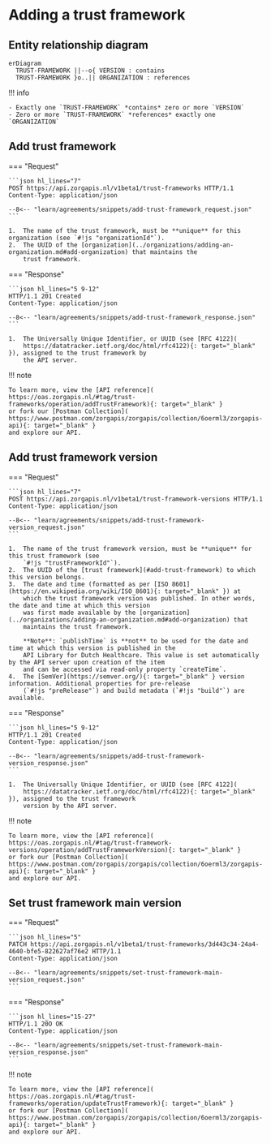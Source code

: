 # Adding a trust framework

## Entity relationship diagram

``` mermaid
erDiagram
  TRUST-FRAMEWORK ||--o{ VERSION : contains
  TRUST-FRAMEWORK }o..|| ORGANIZATION : references
```

!!! info

    - Exactly one `TRUST-FRAMEWORK` *contains* zero or more `VERSION`
    - Zero or more `TRUST-FRAMEWORK` *references* exactly one `ORGANIZATION`

## Add trust framework

=== "Request"

    ```json hl_lines="7"
    POST https://api.zorgapis.nl/v1beta1/trust-frameworks HTTP/1.1
    Content-Type: application/json

    --8<-- "learn/agreements/snippets/add-trust-framework_request.json"
    ```

    1.  The name of the trust framework, must be **unique** for this organization (see `#!js "organizationId"`).
    2.  The UUID of the [organization](../organizations/adding-an-organization.md#add-organization) that maintains the
        trust framework.

=== "Response"

    ```json hl_lines="5 9-12"
    HTTP/1.1 201 Created
    Content-Type: application/json

    --8<-- "learn/agreements/snippets/add-trust-framework_response.json"
    ```

    1.  The Universally Unique Identifier, or UUID (see [RFC 4122](
        https://datatracker.ietf.org/doc/html/rfc4122){: target="_blank" }), assigned to the trust framework by
        the API server.

!!! note

    To learn more, view the [API reference](
    https://oas.zorgapis.nl/#tag/trust-frameworks/operation/addTrustFramework){: target="_blank" }
    or fork our [Postman Collection](
    https://www.postman.com/zorgapis/zorgapis/collection/6oerml3/zorgapis-api){: target="_blank" }
    and explore our API.

## Add trust framework version

=== "Request"

    ```json hl_lines="7"
    POST https://api.zorgapis.nl/v1beta1/trust-framework-versions HTTP/1.1
    Content-Type: application/json

    --8<-- "learn/agreements/snippets/add-trust-framework-version_request.json"
    ```

    1.  The name of the trust framework version, must be **unique** for this trust framework (see
        `#!js "trustFrameworkId"`).
    2.  The UUID of the [trust framework](#add-trust-framework) to which this version belongs.
    3.  The date and time (formatted as per [ISO 8601](https://en.wikipedia.org/wiki/ISO_8601){: target="_blank" }) at
        which the trust framework version was published. In other words, the date and time at which this version
        was first made available by the [organization](../organizations/adding-an-organization.md#add-organization) that
        maintains the trust framework.

        **Note**: `publishTime` is **not** to be used for the date and time at which this version is published in the
        API Library for Dutch Healthcare. This value is set automatically by the API server upon creation of the item
        and can be accessed via read-only property `createTime`.
    4.  The [SemVer](https://semver.org/){: target="_blank" } version information. Additional properties for pre-release
        (`#!js "preRelease"`) and build metadata (`#!js "build"`) are available.

=== "Response"

    ```json hl_lines="5 9-12"
    HTTP/1.1 201 Created
    Content-Type: application/json

    --8<-- "learn/agreements/snippets/add-trust-framework-version_response.json"
    ```

    1.  The Universally Unique Identifier, or UUID (see [RFC 4122](
        https://datatracker.ietf.org/doc/html/rfc4122){: target="_blank" }), assigned to the trust framework
        version by the API server.

!!! note

    To learn more, view the [API reference](
    https://oas.zorgapis.nl/#tag/trust-framework-versions/operation/addTrustFrameworkVersion){: target="_blank" }
    or fork our [Postman Collection](
    https://www.postman.com/zorgapis/zorgapis/collection/6oerml3/zorgapis-api){: target="_blank" }
    and explore our API.

## Set trust framework main version

=== "Request"

    ```json hl_lines="5"
    PATCH https://api.zorgapis.nl/v1beta1/trust-frameworks/3d443c34-24a4-4640-bfe5-822627af76e2 HTTP/1.1
    Content-Type: application/json

    --8<-- "learn/agreements/snippets/set-trust-framework-main-version_request.json"
    ```

=== "Response"

    ```json hl_lines="15-27"
    HTTP/1.1 20O OK
    Content-Type: application/json

    --8<-- "learn/agreements/snippets/set-trust-framework-main-version_response.json"
    ```

!!! note

    To learn more, view the [API reference](
    https://oas.zorgapis.nl/#tag/trust-frameworks/operation/updateTrustFramework){: target="_blank" }
    or fork our [Postman Collection](
    https://www.postman.com/zorgapis/zorgapis/collection/6oerml3/zorgapis-api){: target="_blank" }
    and explore our API.